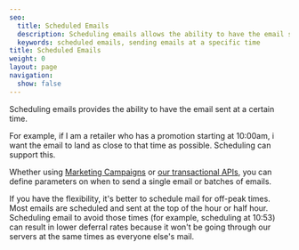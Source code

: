 ```yaml
---
seo:
  title: Scheduled Emails
  description: Scheduling emails allows the ability to have the email send process to begin at a certain time
  keywords: scheduled emails, sending emails at a specific time
title: Scheduled Emails
weight: 0
layout: page
navigation:
  show: false
---
```


Scheduling emails provides the ability to have the email sent at a certain time.

For example, if I am a retailer who has a promotion starting at 10:00am, i want the email to land as close to that time as possible. Scheduling can support this.

Whether using [Marketing Campaigns](https://sendgrid.api-docs.io/v3.0/single-sends/create-single-send) or [our transactional APIs]({{root_url}}/for-developers/sending-email/scheduling-parameters/), you can define parameters on when to send a single email or batches of emails.

<call-out>

If you have the flexibility, it's better to schedule mail for off-peak times. Most emails are scheduled and sent at the top of the hour or half hour. Scheduling email to avoid those times (for example, scheduling at 10:53) can result in lower deferral rates because it won't be going through our servers at the same times as everyone else's mail.

</call-out>
